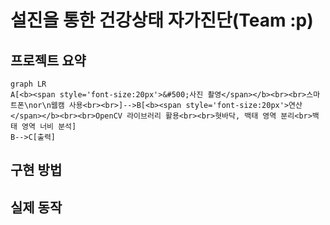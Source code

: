 # 설진을 통한 건강상태 자가진단(Team :p)  
## 프로젝트 요약
```mermaid
graph LR
A[<b><span style='font-size:20px'>&#500;사진 촬영</span></b><br><br>스마트폰\nor\n웹캠 사용<br><br>]-->B[<b><span style='font-size:20px'>연산</span></b><br><br>OpenCV 라이브러리 활용<br><br>혓바닥, 백태 영역 분리<br>백태 영역 너비 분석]
B-->C[출력]
```
## 구현 방법
## 실제 동작
